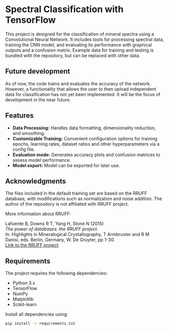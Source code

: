 # Spectral Classification with TensorFlow

This project is designed for the classification of mineral spectra using a Convolutional Neural Network. It includes tools for processing spectral data, training the CNN model, and evaluating its performance with graphical outputs and a confusion matrix. Example data for training and testing is bundled with the repository, but can be replaced with other data.

## Future development
As of now, the code trains and evaluates the accuracy of the network. However, a functionality that allows the user to then upload independent data for classification has not yet been implemented. It will be the focus of development in the near future.

## Features

- **Data Processing:** Handles data formatting, dimensionality reduction, and smoothing.
- **Customizable Training:** Convenient configuration options for training epochs, learning rates, dataset ratios and other hyperparameters via a config file.
- **Evaluation mode:** Generates accuracy plots and confusion matrices to assess model performance.
- **Model export:** Model can be exported for later use.

## Acknowledgments

The files included in the default training set are based on the RRUFF database, with modifications such as normalization and noise addition. The author of the repository is not affiliated with RRUFF project.

More information about RRUFF:

Lafuente B, Downs R T, Yang H, Stone N (2015)  
*The power of databases: the RRUFF project.*  
In: Highlights in Mineralogical Crystallography, T Armbruster and R M Danisi, eds. Berlin, Germany, W. De Gruyter, pp 1-30.  
[Link to the RRUFF project](https://rruff.info/).

## Requirements

The project requires the following dependencies:
- Python 3.x
- TensorFlow
- NumPy
- Matplotlib
- Scikit-learn

Install all dependencies using:
```bash
pip install -r requirements.txt
